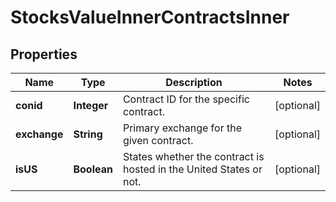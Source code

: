 

# StocksValueInnerContractsInner


## Properties

| Name | Type | Description | Notes |
|------------ | ------------- | ------------- | -------------|
|**conid** | **Integer** | Contract ID for the specific contract. |  [optional] |
|**exchange** | **String** | Primary exchange for the given contract. |  [optional] |
|**isUS** | **Boolean** | States whether the contract is hosted in the United States or not. |  [optional] |



